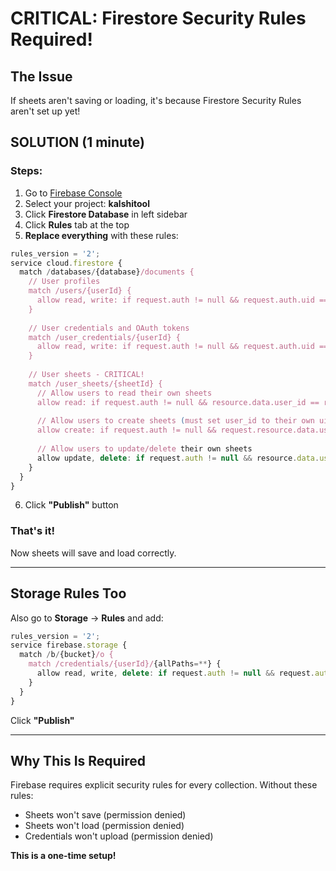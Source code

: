 # CRITICAL: Firestore Security Rules Required!

## The Issue

If sheets aren't saving or loading, it's because Firestore Security Rules aren't set up yet!

## SOLUTION (1 minute)

### Steps:

1. Go to [Firebase Console](https://console.firebase.google.com/)
2. Select your project: **kalshitool**
3. Click **Firestore Database** in left sidebar
4. Click **Rules** tab at the top
5. **Replace everything** with these rules:

```javascript
rules_version = '2';
service cloud.firestore {
  match /databases/{database}/documents {
    // User profiles
    match /users/{userId} {
      allow read, write: if request.auth != null && request.auth.uid == userId;
    }
    
    // User credentials and OAuth tokens
    match /user_credentials/{userId} {
      allow read, write: if request.auth != null && request.auth.uid == userId;
    }
    
    // User sheets - CRITICAL!
    match /user_sheets/{sheetId} {
      // Allow users to read their own sheets
      allow read: if request.auth != null && resource.data.user_id == request.auth.uid;
      
      // Allow users to create sheets (must set user_id to their own uid)
      allow create: if request.auth != null && request.resource.data.user_id == request.auth.uid;
      
      // Allow users to update/delete their own sheets
      allow update, delete: if request.auth != null && resource.data.user_id == request.auth.uid;
    }
  }
}
```

6. Click **"Publish"** button

### That's it!

Now sheets will save and load correctly.

---

## Storage Rules Too

Also go to **Storage** → **Rules** and add:

```javascript
rules_version = '2';
service firebase.storage {
  match /b/{bucket}/o {
    match /credentials/{userId}/{allPaths=**} {
      allow read, write, delete: if request.auth != null && request.auth.uid == userId;
    }
  }
}
```

Click **"Publish"**

---

## Why This Is Required

Firebase requires explicit security rules for every collection. Without these rules:
- Sheets won't save (permission denied)
- Sheets won't load (permission denied)
- Credentials won't upload (permission denied)

**This is a one-time setup!**
